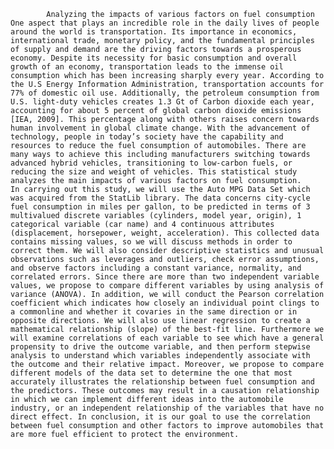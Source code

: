 
		    Analyzing the impacts of various factors on fuel consumption 
	One aspect that plays an incredible role in the daily lives of people around the world is transportation. Its importance in economics, international trade, monetary policy, and the fundamental principles of supply and demand are the driving factors towards a prosperous economy. Despite its necessity for basic consumption and overall growth of an economy, transportation leads to the immense oil consumption which has been increasing sharply every year. According to the U.S Energy Information Administration, transportation accounts for 77% of domestic oil use. Additionally, the petroleum consumption from U.S. light-duty vehicles creates 1.3 Gt of Carbon dioxide each year, accounting for about 5 percent of global carbon dioxide emissions [IEA, 2009]. This percentage along with others raises concern towards human involvement in global climate change. With the advancement of technology, people in today’s society have the capability and resources to reduce the fuel consumption of automobiles. There are many ways to achieve this including manufacturers switching towards advanced hybrid vehicles, transitioning to low-carbon fuels, or reducing the size and weight of vehicles. This statistical study analyzes the main impacts of various factors on fuel consumption.
	In carrying out this study, we will use the Auto MPG Data Set which was acquired from the StatLib library. The data concerns city-cycle fuel consumption in miles per gallon, to be predicted in terms of 3 multivalued discrete variables (cylinders, model year, origin), 1 categorical variable (car name) and 4 continuous attributes (displacement, horsepower, weight, acceleration). This collected data contains missing values, so we will discuss methods in order to correct them. We will also consider descriptive statistics and unusual observations such as leverages and outliers, check error assumptions, and observe factors including a constant variance, normality, and correlated errors. Since there are more than two independent variable values, we propose to compare different variables by using analysis of variance (ANOVA). In addition, we will conduct the Pearson correlation coefficient which indicates how closely an individual point clings to a commonline and whether it covaries in the same direction or in opposite directions. We will also use linear regression to create a mathematical relationship (slope) of the best-fit line. Furthermore we will examine correlations of each variable to see which have a general propensity to drive the outcome variable, and then perform stepwise analysis to understand which variables independently associate with the outcome and their relative impact. Moreover, we propose to compare different models of the data set to determine the one that most accurately illustrates the relationship between fuel consumption and the predictors. These outcomes may result in a causation relationship in which we can implement different ideas into the automobile industry, or an independent relationship of the variables that have no direct effect. In conclusion, it is our goal to use the correlation between fuel consumption and other factors to improve automobiles that are more fuel efficient to protect the environment.

